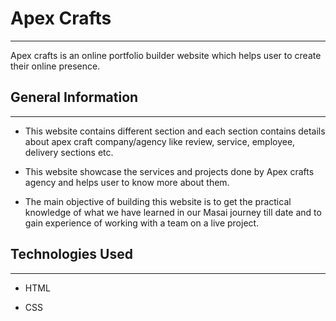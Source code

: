 <h1>Apex Crafts</h1>
<hr><p>Apex crafts is an online portfolio builder website which helps user to create their online presence.</p><h2>General Information</h2>
<hr><ul>
<li>This website contains different section and each section contains details about apex craft company/agency like review, service, employee, delivery sections etc.</li>
</ul><ul>
<li>This website showcase the services and projects done by Apex crafts agency and helps user to know more about them.</li>
</ul><ul>
<li>The main objective of building this website is to get the practical knowledge of what we have learned in our Masai journey till date and to gain experience of working with a team on a live project.</li>
</ul><h2>Technologies Used</h2>
<hr><ul>
<li>HTML</li>
</ul><ul>
<li>CSS</li>
</ul>
